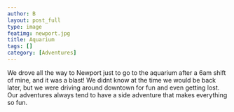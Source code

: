 ```yaml
---
author: B
layout: post_full
type: image
featimg: newport.jpg
title: Aquarium
tags: []
category: [Adventures]
---
```

We drove all the way to Newport just to go to the aquarium after a 6am shift of mine, and it was a blast! We didnt know at the time we would be back later, but we were driving around downtown for fun and even getting lost. Our adventures always tend to have a side adventure that makes everything so fun.
<br>